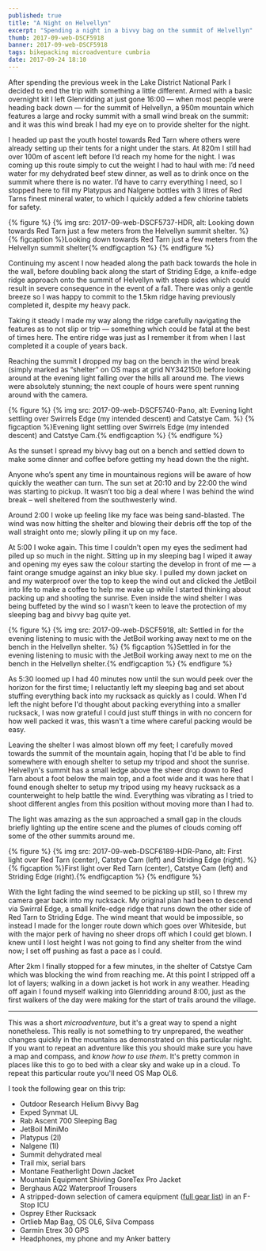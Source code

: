 ```yaml
---
published: true
title: "A Night on Helvellyn"
excerpt: "Spending a night in a bivvy bag on the summit of Helvellyn"
thumb: 2017-09-web-DSCF5918
banner: 2017-09-web-DSCF5918
tags: bikepacking microadventure cumbria
date: 2017-09-24 18:10
---
```


After spending the previous week in the Lake District National Park I decided to end the trip with something a little different. Armed with a basic overnight kit I left Glenridding at just gone 16:00 — when most people were heading back down — for the summit of Helvellyn, a 950m mountain which features a large and rocky summit with a small wind break on the summit: and it was this wind break I had my eye on to provide shelter for the night. 

I headed up past the youth hostel towards Red Tarn where others were already setting up their tents for a night under the stars. At 820m I still had over 100m of ascent left before I’d reach my home for the night. I was coming up this route simply to cut the weight I had to haul with me: I’d need water for my dehydrated beef stew dinner, as well as to drink once on the summit where there is no water. I’d have to carry everything I need, so I stopped here to fill my Platypus and Nalgene bottles with 3 litres of Red Tarns finest mineral water, to which I quickly added a few chlorine tablets for safety. 

{% figure %}
    {% img src: 2017-09-web-DSCF5737-HDR, alt: Looking down towards Red Tarn just a few meters from the Helvellyn summit shelter. %}
    {% figcaption %}Looking down towards Red Tarn just a few meters from the Helvellyn summit shelter{% endfigcaption %}
{% endfigure %}

Continuing my ascent I now headed along the path back towards the hole in the wall, before doubling back along the start of Striding Edge, a knife-edge ridge approach onto the summit of Helvellyn with steep sides which could result in severe consequence in the event of a fall. There was only a gentle breeze so I was happy to commit to the 1.5km ridge having previously completed it, despite my heavy pack.

Taking it steady I made my way along the ridge carefully navigating the features as to not slip or trip — something which could be fatal at the best of times here. The entire ridge was just as I remember it from when I last completed it a couple of years back. 

Reaching the summit I dropped my bag on the bench in the wind break (simply marked as “shelter” on OS maps at grid NY342150) before looking around at the evening light falling over the hills all around me. The views were absolutely stunning; the next couple of hours were spent running around with the camera. 

{% figure %}
    {% img src: 2017-09-web-DSCF5740-Pano, alt: Evening light settling over Swirrels Edge (my intended descent) and Catstye Cam. %}
    {% figcaption %}Evening light settling over Swirrels Edge (my intended descent) and Catstye Cam.{% endfigcaption %}
{% endfigure %}

As the sunset I spread my bivvy bag out on a bench and settled down to make some dinner and coffee before getting my head down the the night. 

Anyone who’s spent any time in mountainous regions will be aware of how quickly the weather can turn. The sun set at 20:10 and by 22:00 the wind was starting to pickup. It wasn’t too big a deal where I was behind the wind break – well sheltered from the southwesterly wind. 

Around 2:00 I woke up feeling like my face was being sand-blasted. The wind was now hitting the shelter and blowing their debris off the top of the wall straight onto me; slowly piling it up on my face.

At 5:00 I woke again. This time I couldn't open my eyes the sediment had piled up so much in the night. Sitting up in my sleeping bag I wiped it away and opening my eyes saw the colour starting the develop in front of me — a faint orange smudge against an inky blue sky. I pulled my down jacket on and my waterproof over the top to keep the wind out and clicked the JetBoil into life to make a coffee to help me wake up while I started thinking about packing up and shooting the sunrise. Even inside the wind shelter I was being buffeted by the wind so I wasn't keen to leave the protection of my sleeping bag and bivvy bag quite yet. 

{% figure %}
    {% img src: 2017-09-web-DSCF5918, alt: Settled in for the evening listening to music with the JetBoil working away next to me on the bench in the Helvellyn shelter. %}
    {% figcaption %}Settled in for the evening listening to music with the JetBoil working away next to me on the bench in the Helvellyn shelter.{% endfigcaption %}
{% endfigure %}

As 5:30 loomed up I had 40 minutes now until the sun would peek over the horizon for the first time; I reluctantly left my sleeping bag and set about stuffing everything back into my rucksack as quickly as I could. When I'd left the night before I'd thought about packing everything into a smaller rucksack, I was now grateful I could just stuff things in with no concern for how well packed it was, this wasn't a time where careful packing would be easy. 

Leaving the shelter I was almost blown off my feet; I carefully moved towards the summit of the mountain again, hoping that I'd be able to find somewhere with enough shelter to setup my tripod and shoot the sunrise. Helvellyn's summit has a small ledge above the sheer drop down to Red Tarn about a foot below the main top, and a foot wide and it was here that I found enough shelter to setup my tripod using my heavy rucksack as a counterweight to help battle the wind. Everything was vibrating as I tried to shoot different angles from this position without moving more than I had to. 

The light was amazing as the sun approached a small gap in the clouds briefly lighting up the entire scene and the plumes of clouds coming off some of the other summits around me.

{% figure %}
    {% img src: 2017-09-web-DSCF6189-HDR-Pano, alt: First light over Red Tarn (center), Catstye Cam (left) and Striding Edge (right). %}
    {% figcaption %}First light over Red Tarn (center), Catstye Cam (left) and Striding Edge (right).{% endfigcaption %}
{% endfigure %}

With the light fading the wind seemed to be picking up still, so I threw my camera gear back into my rucksack. My original plan had been to descend via Swirral Edge, a small knife-edge ridge that runs down the other side of Red Tarn to Striding Edge. The wind meant that would be impossible, so instead I made for the longer route down which goes over Whiteside, but with the major perk of having no sheer drops off which I could get blown. I knew until I lost height I was not going to find any shelter from the wind now; I set off pushing as fast a pace as I could. 

After 2km I finally stopped for a few minutes, in the shelter of Catstye Cam which was blocking the wind from reaching me. At this point I stripped off a lot of layers; walking in a down jacket is hot work in any weather. Heading off again I found myself walking into Glenridding around 8:00, just as the first walkers of the day were making for the start of trails around the village. 

---

This was a short _microadventure_, but it's a great way to spend a night nonetheless. This really is not something to try unprepared, the weather changes quickly in the mountains as demonstrated on this particular night. If you want to repeat an adventure like this you should make sure you have a map and compass, and _know how to use them_. It's pretty common in places like this to go to bed with a clear sky and wake up in a cloud. To repeat this particular route you'll need OS Map OL6. 

I took the following gear on this trip:

* Outdoor Research Helium Bivvy Bag
* Exped Synmat UL
* Rab Ascent 700 Sleeping Bag
* JetBoil MiniMo
* Platypus (2l)
* Nalgene (1l)
* Summit dehydrated meal
* Trail mix, serial bars
* Montane Featherlight Down Jacket
* Mountain Equipment Shivling GoreTex Pro Jacket
* Berghaus AQ2 Waterproof Trousers
* A stripped-down selection of camera equipment ([full gear list](https://danielgroves.net/notebook/2016/02/gear)) in an F-Stop ICU
* Osprey Ether Rucksack
* Ortlieb Map Bag, OS OL6, Silva Compass
* Garmin Etrex 30 GPS
* Headphones, my phone and my Anker battery
